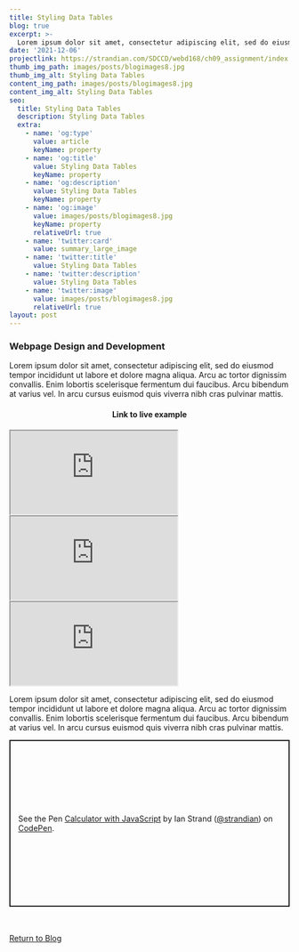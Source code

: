 ```yaml
---
title: Styling Data Tables
blog: true
excerpt: >-
  Lorem ipsum dolor sit amet, consectetur adipiscing elit, sed do eiusmod tempor incididunt ut labore et dolore magna aliqua. Arcu ac tortor dignissim convallis. Enim lobortis scelerisque fermentum dui faucibus. Arcu bibendum at varius vel. In arcu cursus euismod quis viverra nibh cras pulvinar mattis.
date: '2021-12-06'
projectlink: https://strandian.com/SDCCD/webd168/ch09_assignment/index.html
thumb_img_path: images/posts/blogimages8.jpg
thumb_img_alt: Styling Data Tables
content_img_path: images/posts/blogimages8.jpg
content_img_alt: Styling Data Tables
seo:
  title: Styling Data Tables
  description: Styling Data Tables
  extra:
    - name: 'og:type'
      value: article
      keyName: property
    - name: 'og:title'
      value: Styling Data Tables
      keyName: property
    - name: 'og:description'
      value: Styling Data Tables
      keyName: property
    - name: 'og:image'
      value: images/posts/blogimages8.jpg
      keyName: property
      relativeUrl: true
    - name: 'twitter:card'
      value: summary_large_image
    - name: 'twitter:title'
      value: Styling Data Tables
    - name: 'twitter:description'
      value: Styling Data Tables
    - name: 'twitter:image'
      value: images/posts/blogimages8.jpg
      relativeUrl: true
layout: post
---
```


### Webpage Design and Development
Lorem ipsum dolor sit amet, consectetur adipiscing elit, sed do eiusmod tempor incididunt ut labore et dolore magna aliqua. Arcu ac tortor dignissim convallis. Enim lobortis scelerisque fermentum dui faucibus. Arcu bibendum at varius vel. In arcu cursus euismod quis viverra nibh cras pulvinar mattis.

<h4 align="center">
Link to live example
</h4>
<div id="hideweb1">
  <div class="thumbnail-container" title="Web Development Portfolio"><a href="https://strandian.com/SDCCD/webd168/ch09_assignment/index.html" target="_blank">
    <div class="thumbnail">
      <iframe src="https://strandian.com/SDCCD/webd168/ch09_assignment/index.html" onload="this.style.opacity = 1"></iframe>
    </div>
    </a> </div>
</div>
<div id="hideweb2">
  <div class="thumbnail-container" title="Web Development Portfolio"><a href="https://strandian.com/SDCCD/webd168/ch09_assignment/index.html" target="_blank">
    <div class="thumbnail">
      <iframe src="https://strandian.com/SDCCD/webd168/ch09_assignment/index.html" onload="this.style.opacity = 1"></iframe>
    </div>
    </a> </div>
</div>
<div id="hideweb3">
  <div class="thumbnail-container" title="Web Development Portfolio"><a href="https://strandian.com/SDCCD/webd168/ch09_assignment/index.html" target="_blank">
    <div class="thumbnail">
      <iframe src="https://strandian.com/SDCCD/webd168/ch09_assignment/index.html" onload="this.style.opacity = 1"></iframe>
    </div>
    </a> </div>
</div>

Lorem ipsum dolor sit amet, consectetur adipiscing elit, sed do eiusmod tempor incididunt ut labore et dolore magna aliqua. Arcu ac tortor dignissim convallis. Enim lobortis scelerisque fermentum dui faucibus. Arcu bibendum at varius vel. In arcu cursus euismod quis viverra nibh cras pulvinar mattis.

<p class="codepen" data-height="300" data-default-tab="html,result" data-slug-hash="ZEXyOEj" data-user="strandian" style="height: 300px; box-sizing: border-box; display: flex; align-items: center; justify-content: center; border: 2px solid; margin: 1em 0; padding: 1em;">
  <span>See the Pen <a href="https://codepen.io/strandian/pen/ZEXyOEj">
  Calculator with JavaScript</a> by Ian Strand (<a href="https://codepen.io/strandian">@strandian</a>)
  on <a href="https://codepen.io">CodePen</a>.</span>
</p>

<br />
<br />
<a class="button" href="/blog/">
  Return to Blog
</a>

<script async src="https://cpwebassets.codepen.io/assets/embed/ei.js"></script>